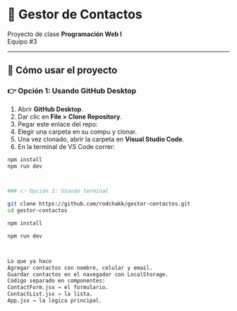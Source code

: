 # 📒 Gestor de Contactos

Proyecto de clase **Programación Web I**  
Equipo #3

---

## 🚀 Cómo usar el proyecto

### 👉 Opción 1: Usando GitHub Desktop
1. Abrir **GitHub Desktop**.  
2. Dar clic en **File > Clone Repository**.  
3. Pegar este enlace del repo:  
4. Elegir una carpeta en su compu y clonar.  
5. Una vez clonado, abrir la carpeta en **Visual Studio Code**.  
6. En la terminal de VS Code correr:  
```bash
npm install
npm run dev



### 👉 Opción 1: Usando terminal

git clone https://github.com/rodchakk/gestor-contactos.git
cd gestor-contactos

npm install

npm run dev



Lo que ya hace
Agregar contactos con nombre, celular y email.
Guardar contactos en el navegador con LocalStorage.
Código separado en componentes:
ContactForm.jsx → el formulario.
ContactList.jsx → la lista.
App.jsx → la lógica principal.